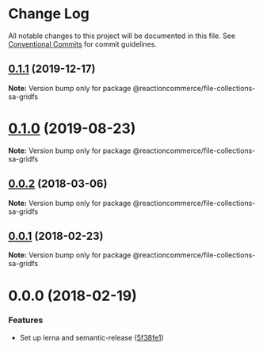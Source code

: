 # Change Log

All notable changes to this project will be documented in this file.
See [Conventional Commits](https://conventionalcommits.org) for commit guidelines.

## [0.1.1](https://github.com/reactioncommerce/reaction-file-collections/compare/@reactioncommerce/file-collections-sa-gridfs@0.1.0...@reactioncommerce/file-collections-sa-gridfs@0.1.1) (2019-12-17)

**Note:** Version bump only for package @reactioncommerce/file-collections-sa-gridfs





# [0.1.0](https://github.com/reactioncommerce/reaction-file-collections/compare/@reactioncommerce/file-collections-sa-gridfs@0.0.2...@reactioncommerce/file-collections-sa-gridfs@0.1.0) (2019-08-23)

**Note:** Version bump only for package @reactioncommerce/file-collections-sa-gridfs





<a name="0.0.2"></a>
## [0.0.2](https://github.com/reactioncommerce/reaction-file-collections/compare/@reactioncommerce/file-collections-sa-gridfs@0.0.1...@reactioncommerce/file-collections-sa-gridfs@0.0.2) (2018-03-06)




**Note:** Version bump only for package @reactioncommerce/file-collections-sa-gridfs

<a name="0.0.1"></a>
## [0.0.1](https://github.com/reactioncommerce/reaction-file-collections/compare/@reactioncommerce/file-collections-sa-gridfs@0.0.0...@reactioncommerce/file-collections-sa-gridfs@0.0.1) (2018-02-23)




**Note:** Version bump only for package @reactioncommerce/file-collections-sa-gridfs

<a name="0.0.0"></a>
# 0.0.0 (2018-02-19)


### Features

* Set up lerna and semantic-release ([5f38fe1](https://github.com/reactioncommerce/reaction-file-collections/commit/5f38fe1))
